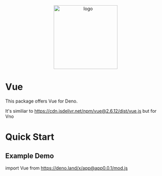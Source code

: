 <div align="center">
  <img src="https://raw.githubusercontent.com/VueServerRenderer/VueServerRenderer/main/lzyaemujz884m4tggslk.webp" width="200" alt="logo"/>
</div>

# Vue

This package offers Vue for Deno.

It's similiar to https://cdn.jsdelivr.net/npm/vue@2.6.12/dist/vue.js but for Vno



# Quick Start

## Example Demo

import Vue from https://deno.land/x/app@app0.0.1/mod.js

